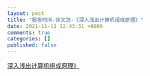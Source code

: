 ```yaml
---
layout: post
title: "极客时间-徐文浩-《深入浅出计算机组成原理》"
date: 2021-11-11 12:43:31 +0800
comments: true
categories: []
published: false
---
```


<!-- more -->

[深入浅出计算机组成原理》](https://time.geekbang.org/column/intro/100026001)